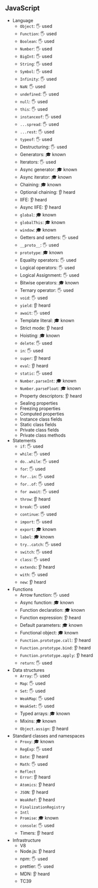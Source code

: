 ## JavaScript

- Language
  - `Object`: 🖐️ used
  - `Function`: 🖐️ used
  - `Boolean`: 🖐️ used
  - `Number`: 🖐️ used
  - `BigInt`: 🖐️ used
  - `String`: 🖐️ used
  - `Symbol`: 🖐️ used
  - `Infinity`: 🖐️ used
  - `NaN`: 🖐️ used
  - `undefined`: 🖐️ used
  - `null`: 🖐️ used
  - `this`: 🖐️ used
  - `instanceof`: 🖐️ used
  - `...spread`: 🖐️ used
  - `...rest`: 🖐️ used
  - `typeof`: 🖐️ used
  - Destructuring: 🖐️ used
  - Generators: 🎓 known
  - Iterators: 🖐️ used
  - Async generator: 🎓 known
  - Async iterator: 🎓 known
  - Chaining: 🎓 known
  - Optional chaining: 👂 heard
  - IIFE: 👂 heard
  - Async IIFE: 👂 heard
  - `global`: 🎓 known
  - `globalThis`: 🎓 known
  - `window`: 🎓 known
  - Getters and setters: 🖐️ used
  - `__proto__`: 🖐️ used
  - `prototype`: 🎓 known
  - Equality operators: 🖐️ used
  - Logical operators: 🖐️ used
  - Logical Assignment: 🖐️ used
  - Bitwise operators: 🎓 known
  - Ternary operator: 🖐️ used
  - `void`: 🖐️ used
  - `yield`: 👂 heard
  - `await`: 🖐️ used
  - Template literal: 🎓 known
  - Strict mode: 👂 heard
  - Hoisting: 🎓 known
  - `delete`: 🖐️ used
  - `in`: 🖐️ used
  - `super`: 👂 heard
  - `eval`: 👂 heard
  - `static`: 🖐️ used
  - `Number.parseInt`: 🎓 known
  - `Number.parseFloat`: 🎓 known
  - Property descriptors: 👂 heard
  - Sealing properties
  - Freezing properties
  - Computed properties
  - Instance class fields
  - Static class fields
  - Private class fields
  - Private class methods
- Statements
  - `if`: 🖐️ used
  - `while`: 🖐️ used
  - `do..while`: 🖐️ used
  - `for`: 🖐️ used
  - `for..in`: 🖐️ used
  - `for..of`: 🖐️ used
  - `for await`: 🖐️ used
  - `throw`: 👂 heard
  - `break`: 🖐️ used
  - `continue`: 🖐️ used
  - `import`: 🖐️ used
  - `export`: 🎓 known
  - `label`: 🎓 known
  - `try..catch`: 🖐️ used
  - `switch`: 🖐️ used
  - `class`: 🖐️ used
  - `extends`: 👂 heard
  - `with`: 🖐️ used
  - `new`: 👂 heard
- Functions
  - Arrow function: 🖐️ used
  - Async function: 🎓 known
  - Function declaration: 🎓 known
  - Function expression: 👂 heard
  - Default parameters: 🎓 known
  - Functional object: 🎓 known
  - `Function.prototype.call`: 👂 heard
  - `Function.prototype.bind`: 👂 heard
  - `Function.prototype.apply`: 👂 heard
  - `return`: 🖐️ used
- Data structures
  - `Array`: 🖐️ used
  - `Map`: 🖐️ used
  - `Set`: 🖐️ used
  - `WeakMap`: 🖐️ used
  - `WeakSet`: 🖐️ used
  - Typed arrays: 🎓 known
  - Mixins: 🎓 known
  - `Object.assign`: 👂 heard
- Standard classes and namespaces
  - `Proxy`: 🎓 known
  - `RegExp`: 🖐️ used
  - `Date`: 👂 heard
  - `Math`: 🖐️ used
  - `Reflect`
  - `Error`: 👂 heard
  - `Atomics`: 👂 heard
  - `JSON`: 👂 heard
  - `WeakRef`: 👂 heard
  - `FinalizationRegistry`
  - `Intl`
  - `Promise`: 🎓 known
  - `console`: 🖐️ used
  - Timers: 👂 heard
- Infrastructure
  - V8
  - Node.js: 👂 heard
  - npm: 🖐️ used
  - prettier: 🖐️ used
  - MDN: 👂 heard
  - TC39
